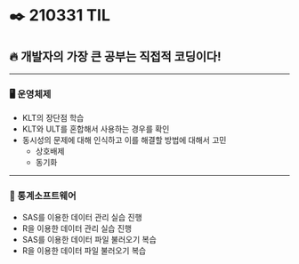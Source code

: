 # ✒️ 210331 TIL
## 🔥 개발자의 가장 큰 공부는 직접적 코딩이다!
----------------------
### 🖥️ 운영체제
  * KLT의 장단점 학습
  * KLT와 ULT를 혼합해서 사용하는 경우를 확인
  * 동시성의 문제에 대해 인식하고 이를 해결할 방법에 대해서 고민
      * 상호배제
      * 동기화
 ---------------------
 ### 🧮 통계소프트웨어
  * SAS를 이용한 데이터 관리 실습 진행
  * R을 이용한 데이터 관리 실습 진행
  * SAS를 이용한 데이터 파일 불러오기 복습
  * R을 이용한 데이터 파일 불러오기 복습
